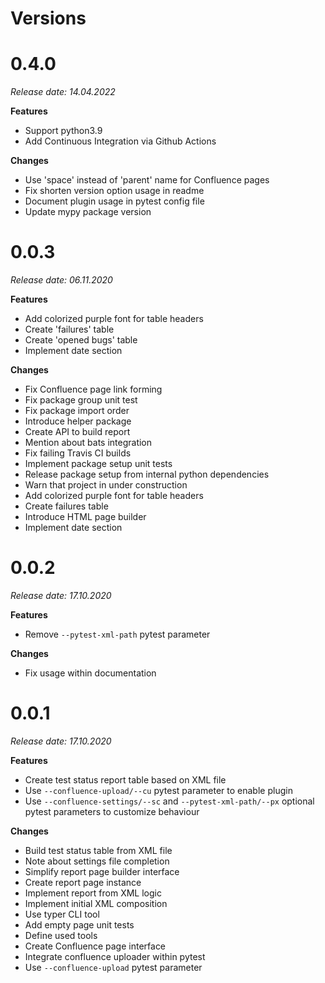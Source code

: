 Versions
========

0.4.0
=======
_Release date: 14.04.2022_

**Features**
- Support python3.9
- Add Continuous Integration via Github Actions

**Changes**
- Use 'space' instead of 'parent' name for Confluence pages 
- Fix shorten version option usage in readme 
- Document plugin usage in pytest config file
- Update mypy package version

0.0.3
=======
_Release date: 06.11.2020_

**Features**

- Add colorized purple font for table headers
- Create 'failures' table
- Create 'opened bugs' table
- Implement date section

**Changes**

- Fix Confluence page link forming
- Fix package group unit test
- Fix package import order
- Introduce helper package
- Create API to build report
- Mention about bats integration
- Fix failing Travis CI builds
- Implement package setup unit tests
- Release package setup from internal python dependencies
- Warn that project in under construction
- Add colorized purple font for table headers
- Create failures table
- Introduce HTML page builder
- Implement date section

0.0.2
========

_Release date: 17.10.2020_

**Features**

- Remove `--pytest-xml-path` pytest parameter

**Changes**

- Fix usage within documentation

0.0.1
========

_Release date: 17.10.2020_

**Features**

- Create test status report table based on XML file
- Use `--confluence-upload/--cu` pytest parameter to enable plugin
- Use `--confluence-settings/--sc` and `--pytest-xml-path/--px` optional pytest parameters to customize behaviour

**Changes**

- Build test status table from XML file
- Note about settings file completion
- Simplify report page builder interface
- Create report page instance
- Implement report from XML logic
- Implement initial XML composition
- Use typer CLI tool
- Add empty page unit tests
- Define used tools
- Create Confluence page interface
- Integrate confluence uploader within pytest
- Use `--confluence-upload` pytest parameter
